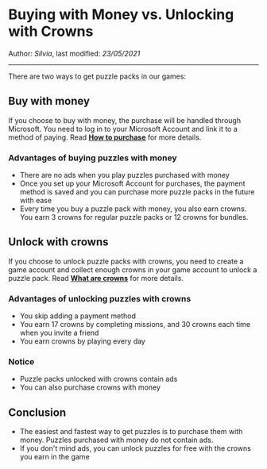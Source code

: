 # Buying with Money vs. Unlocking with Crowns

Author: *Silvia*, last modified: _23/05/2021_

---

There are two ways to get puzzle packs in our games:

## Buy with money

If you choose to buy with money, the purchase will be handled through Microsoft. You need to log in to your Microsoft Account and link it to a method of paying. Read [**How to purchase**](https://mihaimihaila.github.io/frenzygames/docs/how-to-purchase.html) for more details.

### Advantages of buying puzzles with money

* There are no ads when you play puzzles purchased with money
* Once you set up your Microsoft Account for purchases, the payment method is saved and you can purchase more puzzle packs in the future with ease
* Every time you buy a puzzle pack with money, you also earn crowns. You earn 3 crowns for regular puzzle packs or 12 crowns for bundles.

## Unlock with crowns

If you choose to unlock puzzle packs with crowns, you need to create a game account and collect enough crowns in your game account to unlock a puzzle pack. Read [**What are crowns**](https://mihaimihaila.github.io/frenzygames/docs/what-are-crowns.html) for more details.

### Advantages of unlocking puzzles with crowns

* You skip adding a payment method
* You earn 17 crowns by completing missions, and 30 crowns each time when you invite a friend
* You earn crowns by playing every day

### Notice

* Puzzle packs unlocked with crowns contain ads
* You can also purchase crowns with money

## Conclusion

* The easiest and fastest way to get puzzles is to purchase them with money. Puzzles purchased with money do not contain ads.
* If you don't mind ads, you can unlock puzzles for free with the crowns you earn in the game
